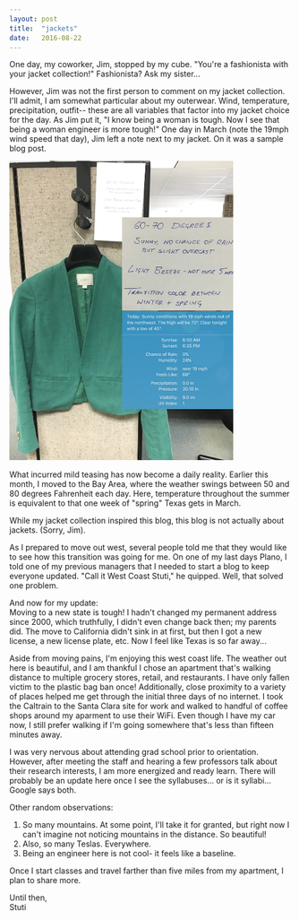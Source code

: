 ```yaml
---
layout: post
title:  "jackets"
date:   2016-08-22 
---
```

One day, my coworker, Jim, stopped by my cube. "You're a fashionista with your jacket collection!" Fashionista? Ask my sister...

However, Jim was not the first person to comment on my jacket collection. I'll admit, I am somewhat particular about my outerwear. Wind, temperature, precipitation, outfit-- these are all variables that factor into my jacket choice for the day. As Jim  put it, "I know being a woman is tough. Now I see that being a woman engineer is more tough!" One day in March (note the 19mph wind speed that day), Jim left a note next to my jacket. On it was a sample blog post. 

<img src="/assets/first_jacket.jpg" alt="jacket" style="width: 400px;"/>

What incurred mild teasing has now become a daily reality. Earlier this month, I moved to the Bay Area, where the weather swings between 50 and 80 degrees Fahrenheit each day. Here, temperature throughout the summer is equivalent to that one week of "spring" Texas gets in March.

While my jacket collection inspired this blog, this blog is not actually about jackets. (Sorry, Jim). 

As I prepared to move out west, several people told me that they would like to see how this transition was going for me. On one of my last days Plano, I told one of my previous managers that I needed to start a blog to keep everyone updated. "Call it West Coast Stuti," he quipped. Well, that solved one problem.

And now for my update:  
Moving to a new state is tough! I hadn't changed my permanent address since 2000, which truthfully, I didn't even change back then; my parents did. The move to California didn't sink in at first, but then I got a new license, a new license plate, etc. Now I feel like Texas is so far away...

Aside from moving pains, I'm enjoying this west coast life. The weather out here is beautiful, and I am thankful I chose an apartment that's walking distance to multiple grocery stores, retail, and restaurants. I have only fallen victim to the plastic bag ban once! Additionally, close proximity to a variety of places helped me get through the initial three days of no internet. I took the Caltrain to the Santa Clara site for work and walked to handful of coffee shops around my aparment to use their WiFi. Even though I have my car now, I still prefer walking if I'm going somewhere that's less than fifteen minutes away.

I was very nervous about attending grad school prior to orientation. However, after meeting the staff and hearing a few professors talk about their research interests, I am more energized and ready learn. There will probably be an update here once I see the syllabuses... or is it syllabi... Google says both.

Other random observations:  
1. So many mountains. At some point, I'll take it for granted, but right now I can't imagine not noticing mountains in the distance. So beautiful! 
2. Also, so many Teslas. Everywhere.
3. Being an engineer here is not cool- it feels like a baseline.  

Once I start classes and travel farther than five miles from my apartment, I plan to share more.

Until then,  
Stuti

